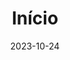 ---
title: 'Início'
date: 2023-10-24
type: landing

design:
  # Default section spacing
  spacing: "6rem"

sections:
  - block: markdown
    content: |
      ![MORAI Logo](media/logo.svg){ width=50 height=30 align=left }

      # MORAI
      **Grupo de Estudos - Multi Objective Responsible Artificial Intelligence**

      [![Contribua](https://img.shields.io/badge/Contribua-%F0%9F%9A%80-blue)](https://giovanivaldrighi.github.io/morai_group/community/)  
      [![Recursos](https://img.shields.io/badge/Recursos-%E2%9C%94-green)](https://giovanivaldrighi.github.io/morai_group/docs/)

    design:
      spacing:
        padding: [0, 0, 0, 0]
        margin: [0, 0, 0, 0]
      css_class: ""
  - block: features
    id: features
    content:
      title: Tópicos
      text: Tópicos de pesquisa e desenvolvimento.
      items:
        - name: Otimização
          icon: magnifying-glass
          description: Otimização para redes neurais, otimização multi-objetivo.
        - name: Aprendizado Profundo
          icon: bolt
          description: Arquiteturas, funções objetivo, regularização.
        - name: Explicabilidade
          icon: sparkles
          description: Interpretação de redes profundas, explicações contrafactuais.
        - name: Fairness
          icon: code-bracket
          description: Algoritmos, métricas.
        - name: Teoria do Aprendizado
          icon: star
          description: Generalização, convergência.
        - name
---